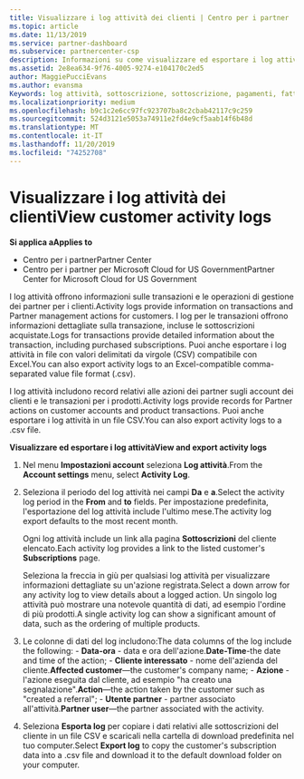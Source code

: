 ```yaml
---
title: Visualizzare i log attività dei clienti | Centro per i partner
ms.topic: article
ms.date: 11/13/2019
ms.service: partner-dashboard
ms.subservice: partnercenter-csp
description: Informazioni su come visualizzare ed esportare i log attività per ottenere informazioni sulle transazioni degli account del cliente e altre attività di gestione dei partner correlate ai clienti.
ms.assetid: 2e8ea634-9f76-4005-9274-e104170c2ed5
author: MaggiePucciEvans
ms.author: evansma
Keywords: log attività, sottoscrizione, sottoscrizione, pagamenti, fatturazione, transazioni
ms.localizationpriority: medium
ms.openlocfilehash: b9c1c2e6cc97fc923707ba8c2cbab42117c9c259
ms.sourcegitcommit: 524d3121e5053a74911e2fd4e9cf5aab14f6b48d
ms.translationtype: MT
ms.contentlocale: it-IT
ms.lasthandoff: 11/20/2019
ms.locfileid: "74252708"
---
```

# <a name="view-customer-activity-logs"></a><span data-ttu-id="28cff-104">Visualizzare i log attività dei clienti</span><span class="sxs-lookup"><span data-stu-id="28cff-104">View customer activity logs</span></span>

<span data-ttu-id="28cff-105">**Si applica a**</span><span class="sxs-lookup"><span data-stu-id="28cff-105">**Applies to**</span></span>

-  <span data-ttu-id="28cff-106">Centro per i partner</span><span class="sxs-lookup"><span data-stu-id="28cff-106">Partner Center</span></span>
-  <span data-ttu-id="28cff-107">Centro per i partner per Microsoft Cloud for US Government</span><span class="sxs-lookup"><span data-stu-id="28cff-107">Partner Center for Microsoft Cloud for US Government</span></span>


<span data-ttu-id="28cff-108">I log attività offrono informazioni sulle transazioni e le operazioni di gestione dei partner per i clienti.</span><span class="sxs-lookup"><span data-stu-id="28cff-108">Activity logs provide information on transactions and Partner management actions for customers.</span></span> <span data-ttu-id="28cff-109">I log per le transazioni offrono informazioni dettagliate sulla transazione, incluse le sottoscrizioni acquistate.</span><span class="sxs-lookup"><span data-stu-id="28cff-109">Logs for transactions provide detailed information about the transaction, including purchased subscriptions.</span></span> <span data-ttu-id="28cff-110">Puoi anche esportare i log attività in file con valori delimitati da virgole (CSV) compatibile con Excel.</span><span class="sxs-lookup"><span data-stu-id="28cff-110">You can also export activity logs to an Excel-compatible comma-separated value file format (.csv).</span></span>

<span data-ttu-id="28cff-111">I log attività includono record relativi alle azioni dei partner sugli account dei clienti e le transazioni per i prodotti.</span><span class="sxs-lookup"><span data-stu-id="28cff-111">Activity logs provide records for Partner actions on customer accounts and product transactions.</span></span> <span data-ttu-id="28cff-112">Puoi anche esportare i log attività in un file CSV.</span><span class="sxs-lookup"><span data-stu-id="28cff-112">You can also export activity logs to a .csv file.</span></span>

<span data-ttu-id="28cff-113">**Visualizzare ed esportare i log attività**</span><span class="sxs-lookup"><span data-stu-id="28cff-113">**View and export activity logs**</span></span>

1.  <span data-ttu-id="28cff-114">Nel menu **Impostazioni account** seleziona **Log attività**.</span><span class="sxs-lookup"><span data-stu-id="28cff-114">From the **Account settings** menu, select **Activity Log**.</span></span>
2.  <span data-ttu-id="28cff-115">Seleziona il periodo del log attività nei campi **Da** e **a**.</span><span class="sxs-lookup"><span data-stu-id="28cff-115">Select the activity log period in the **From** and **to** fields.</span></span> <span data-ttu-id="28cff-116">Per impostazione predefinita, l'esportazione del log attività include l'ultimo mese.</span><span class="sxs-lookup"><span data-stu-id="28cff-116">The activity log export defaults to the most recent month.</span></span>

    <span data-ttu-id="28cff-117">Ogni log attività include un link alla pagina **Sottoscrizioni** del cliente elencato.</span><span class="sxs-lookup"><span data-stu-id="28cff-117">Each activity log provides a link to the listed customer's **Subscriptions** page.</span></span>

    <span data-ttu-id="28cff-118">Seleziona la freccia in giù per qualsiasi log attività per visualizzare informazioni dettagliate su un'azione registrata.</span><span class="sxs-lookup"><span data-stu-id="28cff-118">Select a down arrow for any activity log to view details about a logged action.</span></span> <span data-ttu-id="28cff-119">Un singolo log attività può mostrare una notevole quantità di dati, ad esempio l'ordine di più prodotti.</span><span class="sxs-lookup"><span data-stu-id="28cff-119">A single activity log can show a significant amount of data, such as the ordering of multiple products.</span></span>

3.   <span data-ttu-id="28cff-120">Le colonne di dati del log includono:</span><span class="sxs-lookup"><span data-stu-id="28cff-120">The data columns of the log include the following:</span></span>
    -   <span data-ttu-id="28cff-121">**Data-ora** - data e ora dell'azione.</span><span class="sxs-lookup"><span data-stu-id="28cff-121">**Date-Time**-the date and time of the action;</span></span>
    -   <span data-ttu-id="28cff-122">**Cliente interessato** - nome dell'azienda del cliente.</span><span class="sxs-lookup"><span data-stu-id="28cff-122">**Affected customer**—the customer's company name;</span></span>
    -   <span data-ttu-id="28cff-123">**Azione** - l'azione eseguita dal cliente, ad esempio "ha creato una segnalazione".</span><span class="sxs-lookup"><span data-stu-id="28cff-123">**Action**—the action taken by the customer such as "created a referral";</span></span>
    -   <span data-ttu-id="28cff-124">**Utente partner** - partner associato all'attività.</span><span class="sxs-lookup"><span data-stu-id="28cff-124">**Partner user**—the partner associated with the activity.</span></span>

4.  <span data-ttu-id="28cff-125">Seleziona **Esporta log** per copiare i dati relativi alle sottoscrizioni del cliente in un file CSV e scaricali nella cartella di download predefinita nel tuo computer.</span><span class="sxs-lookup"><span data-stu-id="28cff-125">Select **Export log** to copy the customer's subscription data into a .csv file and download it to the default download folder on your computer.</span></span>
    
 

 



